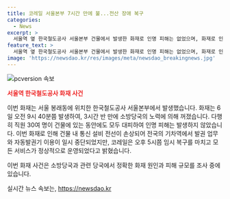 ```yaml
---
title: 코레일 서울본부 7시간 만에 불...전산 장애 복구
categories:
  - News
excerpt: >
  서울역 옆 한국철도공사 서울본부 건물에서 발생한 화재로 인명 피해는 없었으며, 화재로 인해 통신 설비 전선이 손상되어 일부 기차역의 발권 업무와 자동발권기 이용이 일시 중단되었지만, 이후 코레일이 임시 복구를 통해 모든 서비스가 정상 운영에 복귀했습니다. 소방당국은 화재 원인과 피해 규모를 조사 중이며, 화재로 인한 3시간 반의 소방작업으로 불을 꺼냈다고 밝혔습니다.
feature_text: >
  서울역 옆 한국철도공사 서울본부 건물에서 발생한 화재로 인명 피해는 없었으며, 화재로 인해 통신 설비 전선이 손상되어 일부 기차역의 발권 업무와 자동발권기 이용이 일시 중단되었지만, 이후 코레일이 임시 복구를 통해 모든 서비스가 정상 운영에 복귀했습니다. 소방당국은 화재 원인과 피해 규모를 조사 중이며, 화재로 인한 3시간 반의 소방작업으로 불을 꺼냈다고 밝혔습니다.
image: 'https://newsdao.kr/res/images/meta/newsdao_breakingnews.jpg'
---
```


<p><img src="https://newsdao.kr/res/images/meta/newsdao_breakingnews.jpg" alt="pcversion 속보" /></p>

<p><b><span style="color: #ee2323;">서울역 한국철도공사 화재 사건</span></b></p>

<p>이번 화재는 서울 봉래동에 위치한 한국철도공사 서울본부에서 발생했습니다. 화재는 6일 오전 9시 40분쯤 발생하여, 3시간 반 만에 소방당국의 노력에 의해 꺼졌습니다. 다행히 직원 30여 명이 건물에 있는 동안에도 모두 대피하여 인명 피해는 발생하지 않았습니다. 이번 화재로 인해 건물 내 통신 설비 전선이 손상되어 전국의 기차역에서 발권 업무와 자동발권기 이용이 일시 중단되었지만, 코레일은 오후 5시쯤 임시 복구를 마치고 모든 서비스가 정상적으로 운영되었다고 밝혔습니다.</p>

<p>이번 화재 사건은 소방당국과 관련 당국에서 정확한 화재 원인과 피해 규모를 조사 중에 있습니다.</p>
실시간 뉴스 속보는, <a href="https://newsdao.kr" rel="dofollow">https://newsdao.kr</a>


